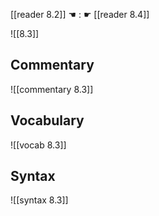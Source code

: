 [[reader 8.2]] ☚ : ☛ [[reader 8.4]]

![[8.3]]

## Commentary

![[commentary 8.3]]

## Vocabulary

![[vocab 8.3]]

## Syntax

![[syntax 8.3]]

